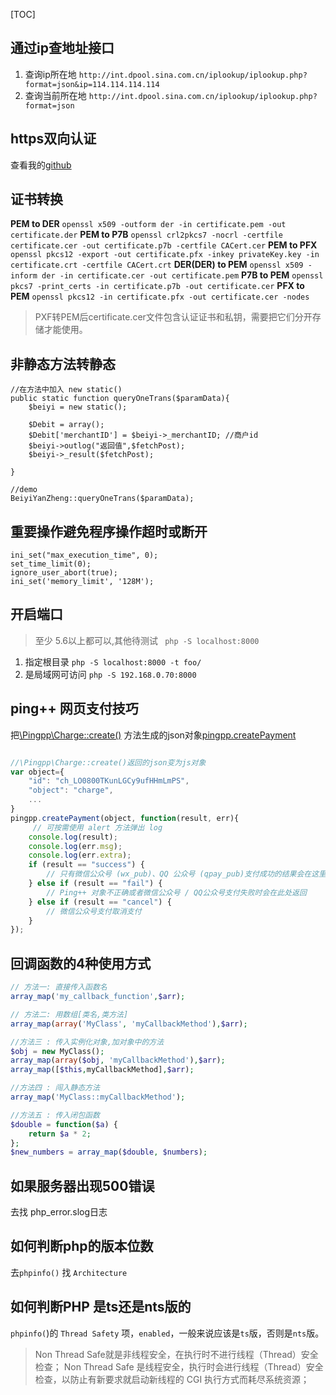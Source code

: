 [TOC]


## 通过ip查地址接口
1. 查询ip所在地
`http://int.dpool.sina.com.cn/iplookup/iplookup.php?format=json&ip=114.114.114.114`
2. 查询当前所在地
`http://int.dpool.sina.com.cn/iplookup/iplookup.php?format=json`


## https双向认证
查看我的[github](https://github.com/idcpj/phplib/blob/master/src/Phplib/Curl.php)

## 证书转换
**PEM to DER**
`openssl x509 -outform der -in certificate.pem -out certificate.der`
**PEM to P7B**
`openssl crl2pkcs7 -nocrl -certfile certificate.cer -out certificate.p7b -certfile CACert.cer`
**PEM to PFX**
`openssl pkcs12 -export -out certificate.pfx -inkey privateKey.key -in certificate.crt -certfile CACert.crt`
**DER(DER) to PEM**
`openssl x509 -inform der -in certificate.cer -out certificate.pem`
**P7B to PEM**
`openssl pkcs7 -print_certs -in certificate.p7b -out certificate.cer`
**PFX to PEM**
`openssl pkcs12 -in certificate.pfx -out certificate.cer -nodes`

>PXF转PEM后certificate.cer文件包含认证证书和私钥，需要把它们分开存储才能使用。


## 非静态方法转静态
```
//在方法中加入 new static()
public static function queryOneTrans($paramData){
    $beiyi = new static();

    $Debit = array();
    $Debit['merchantID'] = $beiyi->_merchantID; //商户id
    $beiyi->outlog("返回值",$fetchPost);
    $beiyi->_result($fetchPost);

}

//demo
BeiyiYanZheng::queryOneTrans($paramData);
```

## 重要操作避免程序操作超时或断开
```
ini_set("max_execution_time", 0);
set_time_limit(0);
ignore_user_abort(true);
ini_set('memory_limit', '128M');
```
## 开启端口
> 至少 5.6以上都可以,其他待测试
` php -S localhost:8000`
1. 指定根目录
`php -S localhost:8000 -t foo/`
2. 是局域网可访问
`php -S 192.168.0.70:8000`

## ping++ 网页支付技巧
把[\Pingpp\Charge::create()](https://github.com/PingPlusPlus/pingpp-php/blob/master/example/recharge/recharge.php) 方法生成的json对象[pingpp.createPayment](https://www.pingxx.com/docs/client/web)
```js

//\Pingpp\Charge::create()返回的json变为js对象
var object={
    "id": "ch_LO0800TKunLGCy9ufHHmLmPS",
    "object": "charge",
    ...
}
pingpp.createPayment(object, function(result, err){
	 // 可按需使用 alert 方法弹出 log
    console.log(result);
    console.log(err.msg);
    console.log(err.extra);
    if (result == "success") {
    	// 只有微信公众号 (wx_pub)、QQ 公众号 (qpay_pub)支付成功的结果会在这里返回，其他的支付结果都会跳转到 extra 中对应的 URL
    } else if (result == "fail") {
        // Ping++ 对象不正确或者微信公众号 / QQ公众号支付失败时会在此处返回
    } else if (result == "cancel") {
        // 微信公众号支付取消支付
    }
});
```
## 回调函数的4种使用方式

```php
// 方法一: 直接传入函数名
array_map('my_callback_function',$arr); 

// 方法二: 用数组[类名,类方法]
array_map(array('MyClass', 'myCallbackMethod'),$arr); 

//方法三 : 传入实例化对象,加对象中的方法
$obj = new MyClass();
array_map(array($obj, 'myCallbackMethod'),$arr);
array_map([$this,myCallbackMethod],$arr);

//方法四 : 闯入静态方法
array_map('MyClass::myCallbackMethod');

//方法五 : 传入闭包函数
$double = function($a) {
    return $a * 2;
};
$new_numbers = array_map($double, $numbers);
```

## 如果服务器出现500错误
去找 php_error.slog日志


## 如何判断php的版本位数
去`phpinfo()` 找  `Architecture`  

## 如何判断PHP 是ts还是nts版的
`phpinfo(`)的 `Thread Safety` 项，`enabled`，一般来说应该是`ts`版，否则是`nts`版。

>Non Thread Safe就是非线程安全，在执行时不进行线程（Thread）安全检查；
Non Thread Safe 是线程安全，执行时会进行线程（Thread）安全检查，以防止有新要求就启动新线程的 CGI 执行方式而耗尽系统资源；